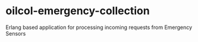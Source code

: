 # oilcol-emergency-collection
Erlang based application for processing incoming requests from Emergency Sensors
